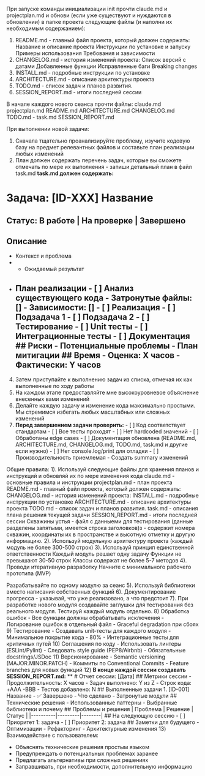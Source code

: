 При запуске команды инициализации init прочти claude.md и projectplan.md и обнови (если уже существуют и нуждаются в обновлении) в папке проекта следующие файлы (и наполни их необходимым содержанием):
1) README.md - главный файл проекта, который должен содержать:
Название и описание проекта
Инструкции по установке и запуску
Примеры использования
Требования и зависимости
2) CHANGELOG.md - история изменений проекта:
Список версий с датами
Добавленные функции
Исправленные баги
Breaking changes
3) INSTALL.md - подробные инструкции по установке
4) ARCHITECTURE.md - описание архитектуры проекта
5) TODO.md - список задач и планов развития.
6) SESSION_REPORT.md - итоги последней сессии


В начале каждого нового сеанса прочти файлы:
claude.md
projectplan.md
README.md
ARCHITECTURE.md
CHANGELOG.md
TODO.md - 
task.md
SESSION_REPORT.md


При выполнении новой задачи:
1. Сначала тщательно проанализируйте проблему, изучите кодовую базу на предмет релевантных файлов и составьте план реализации любых изменений 
2. План должен содержать перечень задач, которые вы сможете отмечать по мере их выполнения - запиши детальный план в файл task.md
**task.md должен содержать:** 
# Задача: [ID-XXX] Название 
## Статус: В работе | На проверке | Завершено 
## Описание 
- Контекст и проблема 
- - Ожидаемый результат 
- ## План реализации - [ ] Анализ существующего кода - Затронутые файлы: [] - Зависимости: [] - [ ] Реализация - [ ] Подзадача 1 - [ ] Подзадача 2 - [ ] Тестирование - [ ] Unit тесты - [ ] Интеграционные тесты - [ ] Документация ## Риски - Потенциальные проблемы - План митигации ## Время - Оценка: X часов - Фактически: Y часов
4. Затем приступайте к выполнению задач из списка, отмечая их как выполненные по ходу работы
5. На каждом этапе предоставляйте мне высокоуровневое объяснение внесенных вами изменений
6. Делайте каждую задачу и изменение кода максимально простыми. Мы стремимся избегать любых масштабных или сложных изменений
7. **Перед завершением задачи проверить:** - [ ] Код соответствует стандартам - [ ] Все тесты проходят - [ ] Нет hardcoded значений - [ ] Обработаны edge cases - [ ] Документация обновлена (README.md, ARCHITECTURE.md, CHANGELOG.md, TODO.md, task.md и другие если нужно) - [ ] Нет console.log/print для отладки - [ ] Производительность приемлемая - Создать summary изменений


Общие правила: 
1). Используй следующие файлы для хранения планов и инструкций и обновляй их по мере изменения кода
claude.md - основные правила и инструкции
projectplan.md - план проекта
README.md - главный файл проекта, который должен содержать:
CHANGELOG.md - история изменений проекта:
INSTALL.md - подробные инструкции по установке
ARCHITECTURE.md - описание архитектуры проекта
TODO.md - список задач и планов развития.
task.md - описания плана решения текущей задачи
SESSION_REPORT.md - итоги последней сессии
Скважины устья - файл с данныеми для тестирования (данные разделены запятыми, имеется строка заголовков)з    - содержит номера скважин, координаты их в пространстве и высотную отметку и другую информацию. 
2). Используй модульную архитектуру проекта (каждый модуль не более 300-500 строк)
3). Используй принцип единственной ответственности
Каждый модуль решает одну задачу
Функции не превышают 30-50 строк
Классы содержат не более 5-7 методов
4). Проводи итеративную разработку
Начните с минимального рабочего прототипа (MVP)

Разрабатывайте по одному модулю за сеанс
5). Используй библиотеки вместо написания собственных функций
6). Документирование прогресса - указывай, что уже реализовано, а что предстоит
7).  При разработке нового модуля создавайте заглушки для тестирования без реального модуля.  Тестируй каждый модуль отдельно.
8) Обработка ошибок - Все функции должны обрабатывать исключения - Логирование ошибок в отдельный файл - Graceful degradation при сбоях 
9) Тестирование - Создавать unit-тесты для каждого модуля - Минимальное покрытие кода - 80% - Интеграционные тесты для критичных путей 
10) Соглашения по коду - Использовать линтеры (ESLint/Pylint) - Следовать style guide (PEP8/Airbnb) - Обязательные docstrings/JSDoc 
11) Версионирование - Semantic versioning (MAJOR.MINOR.PATCH) - Коммиты по Conventional Commits - Feature branches для новых функций
12) **В конце каждой сессии создавать SESSION_REPORT.md:** 
** # Отчет сессии: [Дата] ## Метрики сессии - Продолжительность: X часов - Задач выполнено: Y из Z - Строк кода: +AAA -BBB - Тестов добавлено: N ## Выполненные задачи 1. [ID-001] Название - ✅ Завершено - Что сделано - Затронутые модули ## Технические решения - Использованные паттерны - Выбранные библиотеки и почему ## Проблемы и решения | Проблема | Решение | Статус | |----------|---------|--------| ## На следующую сессию - [ ] Приоритет 1: задача - [ ] Приоритет 2: задача ## Заметки для будущего - Оптимизации - Рефакторинг - Архитектурные изменения
13) Взаимодействие с пользователем: 
- Объяснять технические решения простым языком 
- Предупреждать о потенциальных проблемах заранее 
- Предлагать альтернативы при сложных решениях
- Заправшивать, при необходимости, дополнительную информацию
